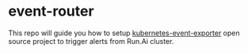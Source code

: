 # event-router
This repo will guide you how to setup [kubernetes-event-exporter](https://github.com/resmoio/kubernetes-event-exporter) open source project to trigger alerts from Run.Ai cluster. 

